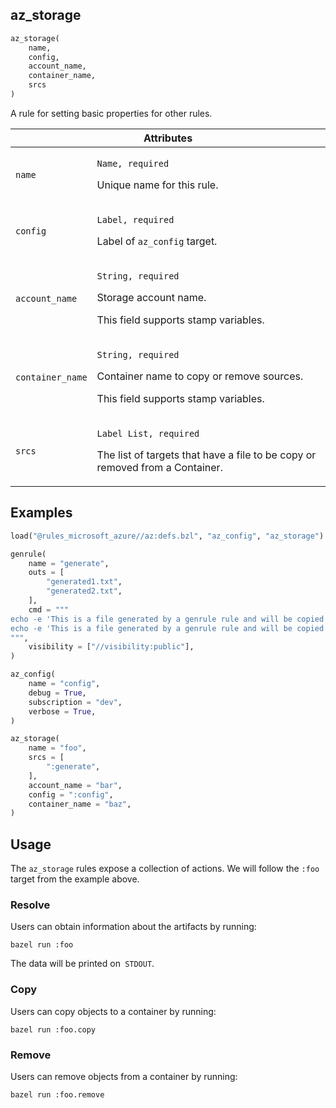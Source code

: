 <a name="az_storage"></a>
## az_storage

```python
az_storage(
    name,
    config,
    account_name,
    container_name,
    srcs
)
```

A rule for setting basic properties for other rules.

<table class="table table-condensed table-bordered table-params">
  <colgroup>
    <col class="col-param" />
    <col class="param-description" />
  </colgroup>
  <thead>
    <tr>
      <th colspan="2">Attributes</th>
    </tr>
  </thead>
  <tbody>
    <tr>
      <td><code>name</code></td>
      <td>
        <p><code>Name, required</code></p>
        <p>Unique name for this rule.</p>
      </td>
    </tr>
    <tr>
      <td><code>config</code></td>
      <td>
        <p><code>Label, required</code></p>
        <p>Label of <code>az_config</code> target.</p>
      </td>
    </tr>
    <tr>
      <td><code>account_name</code></td>
      <td>
        <p><code>String, required</code></p>
        <p>Storage account name.</p>
        <p>This field supports stamp variables.</p>
      </td>
    </tr>
    <tr>
      <td><code>container_name</code></td>
      <td>
        <p><code>String, required</code></p>
        <p>Container name to copy or remove sources. </p>
        <p>This field supports stamp variables.</p>
      </td>
    </tr>
    <tr>
      <td><code>srcs</code></td>
      <td>
        <p><code>Label List, required</code></p>
        <p>The list of targets that have a file to be copy or removed from a Container.</p>
      </td>
    </tr>
  </tbody>
</table>

## Examples

```python
load("@rules_microsoft_azure//az:defs.bzl", "az_config", "az_storage")

genrule(
    name = "generate",
    outs = [
        "generated1.txt",
        "generated2.txt",
    ],
    cmd = """
echo -e 'This is a file generated by a genrule rule and will be copied to a blobstorage.' > $(location generated1.txt);
echo -e 'This is a file generated by a genrule rule and will be copied to a blobstorage.' > $(location generated2.txt);
""",
    visibility = ["//visibility:public"],
)

az_config(
    name = "config",
    debug = True,
    subscription = "dev",
    verbose = True,
)

az_storage(
    name = "foo",
    srcs = [
        ":generate",
    ],
    account_name = "bar",
    config = ":config",
    container_name = "baz",
)
```

## Usage

The `az_storage` rules expose a collection of actions. We will follow the `:foo`
target from the example above.

### Resolve

Users can obtain information about the artifacts by running:

```shell
bazel run :foo
```

The data will be printed on` STDOUT`.

### Copy

Users can copy objects to a container by running:

```shell
bazel run :foo.copy
```

### Remove

Users can remove objects from a container by running:

```shell
bazel run :foo.remove
```
